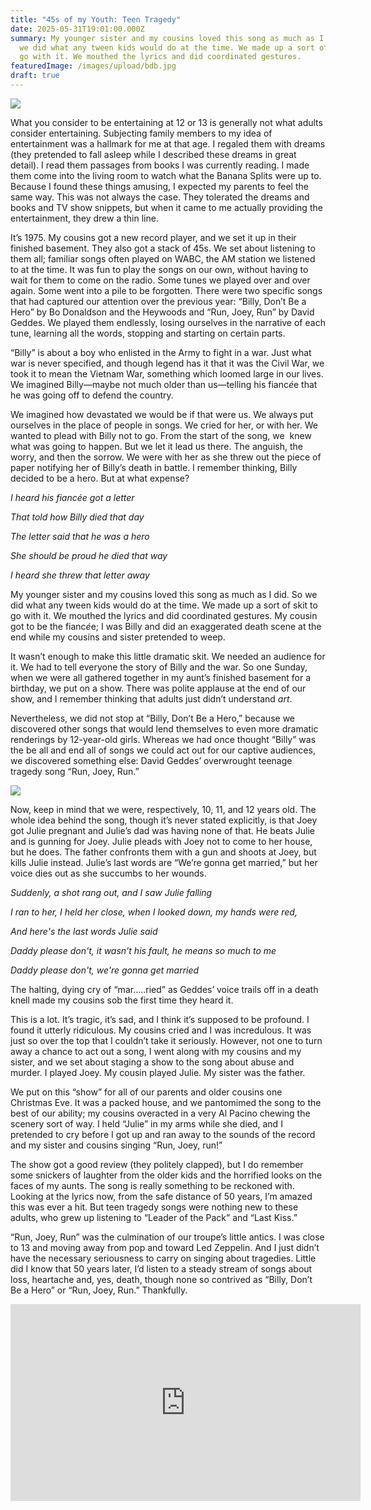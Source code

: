 ```yaml
---
title: "45s of my Youth: Teen Tragedy"
date: 2025-05-31T19:01:00.000Z
summary: My younger sister and my cousins loved this song as much as I did. So
  we did what any tween kids would do at the time. We made up a sort of skit to
  go with it. We mouthed the lyrics and did coordinated gestures.
featuredImage: /images/upload/bdb.jpg
draft: true
---
```

![](/images/upload/bdb.jpg)



What you consider to be entertaining at 12 or 13 is generally not what adults consider entertaining. Subjecting family members to my idea of entertainment was a hallmark for me at that age. I regaled them with dreams (they pretended to fall asleep while I described these dreams in great detail). I read them passages from books I was currently reading. I made them come into the living room to watch what the Banana Splits were up to. Because I found these things amusing, I expected my parents to feel the same way. This was not always the case. They tolerated the dreams and books and TV show snippets, but when it came to me actually providing the entertainment, they drew a thin line. 

It’s 1975. My cousins got a new record player, and we set it up in their finished basement. They also got a stack of 45s. We set about listening to them all; familiar songs often played on WABC, the AM station we listened to at the time. It was fun to play the songs on our own, without having to wait for them to come on the radio. Some tunes we played over and over again. Some went into a pile to be forgotten. There were two specific songs that had captured our attention over the previous year: “Billy, Don’t Be a Hero” by Bo Donaldson and the Heywoods and “Run, Joey, Run” by David Geddes. We played them endlessly, losing ourselves in the narrative of each tune, learning all the words, stopping and starting on certain parts.

“Billy” is about a boy who enlisted in the Army to fight in a war. Just what war is never specified, and though legend has it that it was the Civil War, we took it to mean the Vietnam War, something which loomed large in our lives. We imagined Billy—maybe not much older than us—telling his fianc*é*e that he was going off to defend the country. 

We imagined how devastated we would be if that were us. We always put ourselves in the place of people in songs. We cried for her, or with her. We wanted to plead with Billy not to go. From the start of the song, we  knew what was going to happen. But we let it lead us there. The anguish, the worry, and then the sorrow. We were with her as she threw out the piece of paper notifying her of Billy’s death in battle. I remember thinking, Billy decided to be a hero. But at what expense?

*I heard his fiancée got a letter*

*That told how Billy died that day*

*The letter said that he was a hero*

*She should be proud he died that way*

*I heard she threw that letter away*

My younger sister and my cousins loved this song as much as I did. So we did what any tween kids would do at the time. We made up a sort of skit to go with it. We mouthed the lyrics and did coordinated gestures. My cousin got to be the fianc*é*e; I was Billy and did an exaggerated death scene at the end while my cousins and sister pretended to weep. 

It wasn’t enough to make this little dramatic skit. We needed an audience for it. We had to tell everyone the story of Billy and the war. So one Sunday, when we were all gathered together in my aunt’s finished basement for a birthday, we put on a show. There was polite applause at the end of our show, and I remember thinking that adults just didn’t understand *art*. 

Nevertheless, we did not stop at “Billy, Don’t Be a Hero,” because we discovered other songs that would lend themselves to even more dramatic renderings by 12-year-old girls. Whereas we had once thought “Billy” was the be all and end all of songs we could act out for our captive audiences, we discovered something else: David Geddes’ overwrought teenage tragedy song “Run, Joey, Run.”

![](/images/upload/rjr.jpg)

Now, keep in mind that we were, respectively, 10, 11, and 12 years old. The whole idea behind the song, though it’s never stated explicitly, is that Joey got Julie pregnant and Julie’s dad was having none of that. He beats Julie and is gunning for Joey. Julie pleads with Joey not to come to her house, but he does. The father confronts them with a gun and shoots at Joey, but kills Julie instead. Julie’s last words are “We’re gonna get married,” but her voice dies out as she succumbs to her wounds.

*Suddenly, a shot rang out, and I saw Julie falling*

*I ran to her, I held her close, when I looked down, my hands were red,*

*And here's the last words Julie said*

*Daddy please don't, it wasn't his fault, he means so much to me*

*Daddy please don't, we're gonna get married*

The halting, dying cry of “mar…..ried” as Geddes’ voice trails off in a death knell made my cousins sob the first time they heard it. 

This is a lot. It’s tragic, it’s sad, and I think it’s supposed to be profound. I found it utterly ridiculous. My cousins cried and I was incredulous. It was just so over the top that I couldn’t take it seriously. However, not one to turn away a chance to act out a song, I went along with my cousins and my sister, and we set about staging a show to the song about abuse and murder. I played Joey. My cousin played Julie. My sister was the father. 

We put on this “show” for all of our parents and older cousins one Christmas Eve. It was a packed house, and we pantomimed the song to the best of our ability; my cousins overacted in a very Al Pacino chewing the scenery sort of way. I held “Julie” in my arms while she died, and I pretended to cry before I got up and ran away to the sounds of the record and my sister and cousins singing “Run, Joey, run!” 

The show got a good review (they politely clapped), but I do remember some snickers of laughter from the older kids and the horrified looks on the faces of my aunts. The song is really something to be reckoned with. Looking at the lyrics now, from the safe distance of 50 years, I’m amazed this was ever a hit. But teen tragedy songs were nothing new to these adults, who grew up listening to “Leader of the Pack” and “Last Kiss.”

“Run, Joey, Run” was the culmination of our troupe’s little antics. I was close to 13 and moving away from pop and toward Led Zeppelin. And I just didn’t have the necessary seriousness to carry on singing about tragedies. Little did I know that 50 years later, I’d listen to a steady stream of songs about loss, heartache and, yes, death, though none so contrived as “Billy, Don’t Be a Hero” or “Run, Joey, Run.” Thankfully.



<iframe width="560" height="315" src="https://www.youtube.com/embed/wT2LGv-s3xQ?si=XICJuwOwxHYuEdGS" title="YouTube video player" frameborder="0" allow="accelerometer; autoplay; clipboard-write; encrypted-media; gyroscope; picture-in-picture; web-share" referrerpolicy="strict-origin-when-cross-origin" allowfullscreen></iframe>
